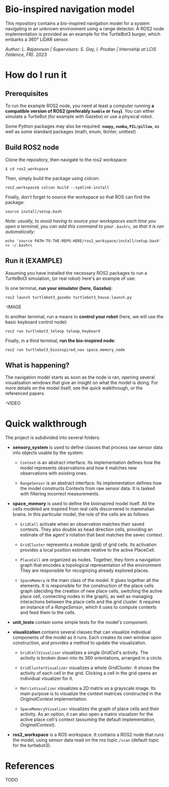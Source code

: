 # Bio-inspired navigation model

This repository contains a bio-inspired navigation model for a system navigating in an unknown environment using a range detector. A ROS2 node implementation is provided as an example for the TurtleBot3 burger, which embarks a 360° LiDAR sensor.

*Author: L. Rajaonson    |    Supervisors: S. Gay, I. Prodan    |    Internship at LCIS (Valence, FR). 2023*
# How do I run it

## Prerequisites

To run the example ROS2 node, you need at least a computer running **a compatible version of ROS2 (preferably `humble` or `foxy`)**. You can either simulate a TurtleBot (for example with Gazebo) or use a physical robot. 

Some Python packages may also be required: **`numpy`, `numba`, `PIL/pillow`**, as well as some standard packages (math, enum, tkinter, unittest)

## Build ROS2 node

Clone the repository, then navigate to the ros2 workspace:

    $ cd ros2_workspace

Then, simply build the package using colcon:

    ros2_workspace$ colcon build --symlink-install

Finally, don't forget to source the workspace so that ROS can find the package:

    source install/setup.bash

*Note: usually, to avoid having to source your workspaces each time you open a terminal, you can add this command to your `.bashrc`, so that it is ran automatically:*

    echo 'source PATH-TO-THE-REPO-HERE/ros2_workspace/install/setup.bash' >> ~/.bashrc

## Run it (EXAMPLE)

Assuming you have installed the necessary ROS2 packages to run a TurtleBot3 simulation, (or real robot) here's an example of use:

In one terminal, **run your simulator (here, Gazebo)**:

    ros2 launch turtlebot3_gazebo turtlebot3_house.launch.py

-IMAGE

In another terminal, run a means to **control your robot** (here, we will use the basic keyboard control node):

    ros2 run turtlebot3_teleop teleop_keyboard

Finally, in a third terminal, **run the bio-inspired node**:

    ros2 run turtlebot3_bioinspired_nav space_memory_node

## What is happening?

The navigation model starts as soon as the node is ran, opening several visualisation windows that give an insight on what the model is doing. For more details on the model itself, see the quick walkthrough, or the referenced papers.

-VIDEO

# Quick walkthrough

The project is subdivided into several folders:

- **sensory_system** is used to define classes that process raw sensor data into objects usable by the system:
    - `Context` is an abstract interface. Its implementation defines how the model represents observations and how
    it matches new observations with existing ones.

    - `RangeSensor` is an abstract interface. Its implementation defines how the model constructs Contexts from raw sensor data. It is tasked with filtering incorrect measurements.
- **space_memory** is used to define the bioinspired model itself. All the cells modeled are inspired from real cells discorvered in mammalian brains. In this particular model, the role of the cells are as follows:
    - `GridCell` activate when an observation matches their saved contexts. They also double as head direction cells, providing an estimate of the agent's rotation that best matches the savec context.

    - `GridCluster` represents a module (grid) of grid cells. Its activation provides a local position estimate relative to the active PlaceCell.

    - `PlaceCell` are organized as nodes. Together, they form a navigation graph that encodes a topological representation of the environment. They are responsible for recognizing already explored places.

    - `SpaceMemory` is the main class of the model. It glues together all the elements. It is responsible for the construction of the place cells graph (deciding the creation of new place cells, switching the active place cell, connecting nodes in the graph), as well as managing interactions between the place cells and the grid cluster. It requires an instance of a *RangeSensor*, which it uses to compute contexts and feed them to the cells.

- **unit_tests** contain some simple tests for the model's component.

- **visualization** contains several classes that can visualize individual components of the model as it runs. Each creates its own window upon construction, and provides a method to update the visualization.
    - `GridCellVisualizer` visualizes a single *GridCell*'s activity. The activity is broken down into its 360 orientations, arranged in a circle.

    - `GridClusterVisualizer` visualizes a whole *GridCluster*. It shows the activity of each cell in the grid. Clicking a cell in the grid opens an individual visualizer for it.

    - `MatrixVisualizer` visualizes a 2D matrix as a grayscale image. Its main purpose is to visualize the context matrices constructed in the *OriginalContext* implementation.

    - `SpaceMemoryVisualizer` visualizes the graph of place cells and their activity. As an option, it can also open a matrix visualizer for the active place cell's context (assuming the default implementation, *OriginalContext*).

- **ros2_workspace** is a ROS workspace. It contains a ROS2 node that runs the model, using sensor data read on the ros topic `/scan` (default topic for the turtlebot3).

# References

TODO
